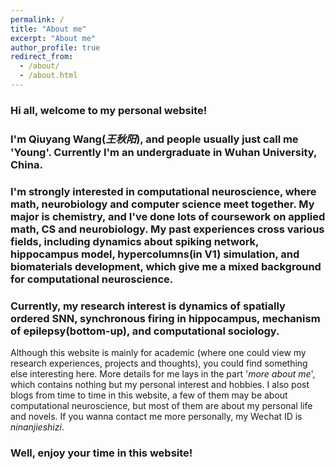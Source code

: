 ```yaml
---
permalink: /
title: "About me"
excerpt: "About me"
author_profile: true
redirect_from: 
  - /about/
  - /about.html
---
```


### Hi all, welcome to my personal website!

### I'm Qiuyang Wang(*王秋阳*),  and people usually just call me 'Young'. Currently I'm an undergraduate in Wuhan University, China.

### I'm strongly interested in computational neuroscience, where math, neurobiology and computer science meet together. My major is chemistry,  and I've done lots of coursework on applied math, CS and neurobiology. My past experiences cross various fields, including dynamics about spiking network, hippocampus model, hypercolumns(in V1) simulation, and biomaterials development, which  give me a mixed background for computational neuroscience.

### Currently, my research interest is dynamics of spatially ordered SNN, synchronous firing in hippocampus, mechanism of epilepsy(bottom-up), and computational sociology.



Although this website is mainly for academic (where one could view my research experiences, projects and thoughts), you could find something else interesting here. More details for me lays in the part '*more about me*', which contains nothing but my personal interest and hobbies. I also post blogs from time to time in this website, a few of them may be about computational neuroscience, but most of them are about my personal life and novels. If you wanna contact me more personally, my Wechat ID is  *ninanjieshizi*.



### Well, enjoy your time in this website!


